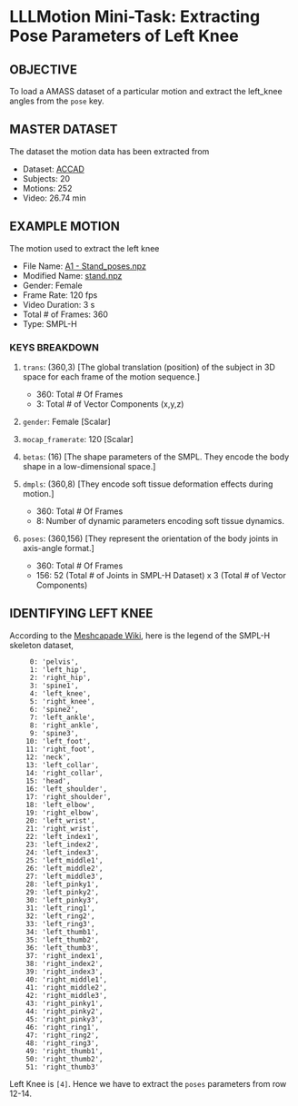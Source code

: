 # LLLMotion Mini-Task: Extracting Pose Parameters of Left Knee

## OBJECTIVE

To load a AMASS dataset of a particular motion and extract the left_knee angles from the `pose` key.

## MASTER DATASET
The dataset the motion data has been extracted from 

- Dataset: [ACCAD](https://accad.osu.edu/research/motion-lab/mocap-system-and-data)
- Subjects: 20
- Motions: 252
- Video: 26.74 min

## EXAMPLE MOTION
The motion used to extract the left knee

- File Name: [A1 - Stand_poses.npz](stand.npz)
- Modified Name: [stand.npz](stand.npz)
- Gender: Female
- Frame Rate: 120 fps
- Video Duration: 3 s
- Total # of Frames: 360
- Type: SMPL-H

### KEYS BREAKDOWN

1. `trans`: (360,3) [The global translation (position) of the subject in 3D space for each frame of the motion sequence.]
    - 360: Total # Of Frames 
    - 3: Total # of Vector Components (x,y,z)
  
2. `gender`: Female [Scalar]

3. `mocap_framerate`: 120 [Scalar]

4. `betas`: (16) [The shape parameters of the SMPL. They encode the body shape in a low-dimensional space.]

5. `dmpls`: (360,8) [They encode soft tissue deformation effects during motion.]
    - 360: Total # Of Frames
    - 8: Number of dynamic parameters encoding soft tissue dynamics.

6. `poses`: (360,156) [They represent the orientation of the body joints in axis-angle format.]
    - 360: Total # Of Frames
    - 156: 52 (Total # of Joints in SMPL-H Dataset) x 3 (Total # of Vector Components)

## IDENTIFYING LEFT KNEE

According to the [Meshcapade Wiki](https://github.com/Meshcapade/wiki/blob/main/wiki/SMPL.md), here is the legend of the SMPL-H skeleton dataset,
```
     0: 'pelvis',
     1: 'left_hip',
     2: 'right_hip',
     3: 'spine1',
     4: 'left_knee',
     5: 'right_knee',
     6: 'spine2',
     7: 'left_ankle',
     8: 'right_ankle',
     9: 'spine3',
    10: 'left_foot',
    11: 'right_foot',
    12: 'neck',
    13: 'left_collar',
    14: 'right_collar',
    15: 'head',
    16: 'left_shoulder',
    17: 'right_shoulder',
    18: 'left_elbow',
    19: 'right_elbow',
    20: 'left_wrist',
    21: 'right_wrist',
    22: 'left_index1',
    23: 'left_index2',
    24: 'left_index3',
    25: 'left_middle1',
    26: 'left_middle2',
    27: 'left_middle3',
    28: 'left_pinky1',
    29: 'left_pinky2',
    30: 'left_pinky3',
    31: 'left_ring1',
    32: 'left_ring2',
    33: 'left_ring3',
    34: 'left_thumb1',
    35: 'left_thumb2',
    36: 'left_thumb3',
    37: 'right_index1',
    38: 'right_index2',
    39: 'right_index3',
    40: 'right_middle1',
    41: 'right_middle2',
    42: 'right_middle3',
    43: 'right_pinky1',
    44: 'right_pinky2',
    45: 'right_pinky3',
    46: 'right_ring1',
    47: 'right_ring2',
    48: 'right_ring3',
    49: 'right_thumb1',
    50: 'right_thumb2',
    51: 'right_thumb3'
```
Left Knee is `[4]`. Hence we have to extract the `poses` parameters from row 12-14.







